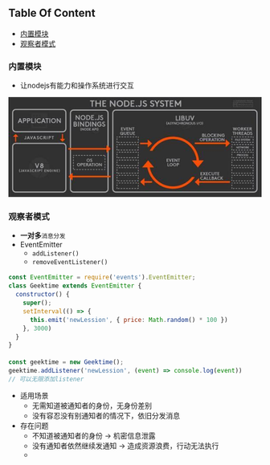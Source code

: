 <!-- START doctoc generated TOC please keep comment here to allow auto update -->
<!-- DON'T EDIT THIS SECTION, INSTEAD RE-RUN doctoc TO UPDATE -->
## Table Of Content

- [内置模块](#%E5%86%85%E7%BD%AE%E6%A8%A1%E5%9D%97)
- [观察者模式](#%E8%A7%82%E5%AF%9F%E8%80%85%E6%A8%A1%E5%BC%8F)

<!-- END doctoc generated TOC please keep comment here to allow auto update -->

### 内置模块
- 让nodejs有能力和操作系统进行交互

<div style="text-align:center; margin:auto"><img src="img/2019-11-09-17-38-52.png"></div>

### 观察者模式
- **一对多**`消息分发`
- EventEmitter
  - `addListener()`
  - `removeEventListener()`
```javascript
const EventEmitter = require('events').EventEmitter;
class Geektime extends EventEmitter {
  constructor() {
    super();
    setInterval(() => {
      this.emit('newLession', { price: Math.random() * 100 })
    }, 3000)
  }
}

const geektime = new Geektime();
geektime.addListener('newLession', (event) => console.log(event))
// 可以无限添加listener
```
- 适用场景
  - 无需知道被通知者的身份，无身份差别
  - 没有容忍没有别通知者的情况下，依旧分发消息
- 存在问题
  - 不知道被通知者的身份 -> 机密信息泄露
  - 没有通知者依然继续发通知 -> 造成资源浪费，行动无法执行
  - 